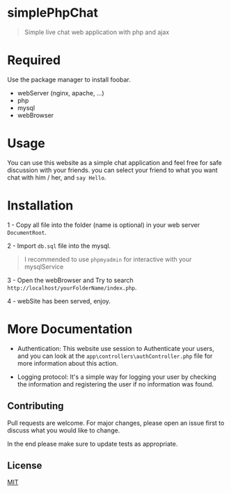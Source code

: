 # simplePhpChat

> Simple live chat web application with php and ajax

# Required

Use the package manager to install foobar.

* webServer (nginx, apache, ...)
* php
* mysql
* webBrowser

# Usage
You can use this website as a simple chat application and feel free for safe discussion with your friends.
you can select your friend to what you want chat with him / her, and `say Hello`. 


  
# Installation

1 - Copy all file into the folder (name is optional) in your web server `DocumentRoot`.

2 - Import `db.sql` file into the mysql.
> I recommended to use `phpmyadmin` for interactive with your mysqlService

3 - Open the webBrowser and Try to search `http://localhost/yourFolderName/index.php`.

4 - webSite has been served, enjoy.

# More Documentation

* Authentication: This website use session to Authenticate your users, and you can look at the
  `app\controllers\authController.php` file for more information about this action.


* Logging protocol: It's a simple way for logging your user by checking the information and registering the
  user if no information was found.

## Contributing

Pull requests are welcome. For major changes, please open an issue first to discuss what you would like to change.

In the end please make sure to update tests as appropriate.

## License

[MIT](https://choosealicense.com/licenses/mit/)
